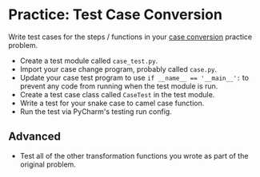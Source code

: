 # Practice: Test Case Conversion
Write test cases for the steps / functions in your [case conversion](/practice/case.md) practice problem.

* Create a test module called `case_test.py`.
* Import your case change program, probably called `case.py`.
* Update your case test program to use `if __name__ == '__main__':` to prevent any code from running when the test module is run.
* Create a test case class called `CaseTest` in the test module.
* Write a test for your snake case to camel case function.
* Run the test via PyCharm's testing run config.

## Advanced
* Test all of the other transformation functions you wrote as part of the original problem.
